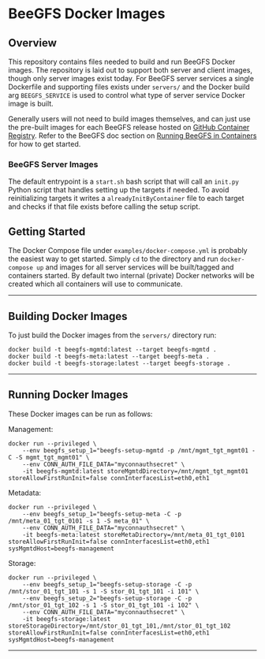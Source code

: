 # BeeGFS Docker Images 

## Overview 

This repository contains files needed to build and run BeeGFS Docker images. The
repository is laid out to support both server and client images, though only
server images exist today. For BeeGFS server services a single Dockerfile and
supporting files exists under `servers/` and the Docker build arg
`BEEGFS_SERVICE` is used to control what type of server service Docker image is
built.

Generally users will not need to build images themselves, and can just use the
pre-built images for each BeeGFS release hosted on [GitHub Container
Registry](https://github.com/orgs/ThinkParQ/packages?repo_name=beegfs-containers).
Refer to the BeeGFS doc section on [Running BeeGFS in
Containers](https://doc.beegfs.io/latest/advanced_topics/containers.html) for
how to get started.

### BeeGFS Server Images 

The default entrypoint is a `start.sh` bash script that will call an `init.py` Python script that handles setting up the targets if needed. To avoid reinitializing targets it
writes a `alreadyInitByContainer` file to each target and checks if that file exists before calling the setup script.

## Getting Started

The Docker Compose file under `examples/docker-compose.yml` is probably the easiest way to get started. Simply `cd` to the directory and run `docker-compose up` and images for all
server services will be built/tagged and containers started. By default two internal (private) Docker networks will be created which all containers will use to communicate.

***

## Building Docker Images

To just build the Docker images from the `servers/` directory run:

```
docker build -t beegfs-mgmtd:latest --target beegfs-mgmtd .
docker build -t beegfs-meta:latest --target beegfs-meta .
docker build -t beegfs-storage:latest --target beegfs-storage .
```

*** 

## Running Docker Images

These Docker images can be run as follows: 

Management: 

```
docker run --privileged \
    --env beegfs_setup_1="beegfs-setup-mgmtd -p /mnt/mgmt_tgt_mgmt01 -C -S mgmt_tgt_mgmt01" \
    --env CONN_AUTH_FILE_DATA="myconnauthsecret" \
    -it beegfs-mgmtd:latest storeMgmtdDirectory=/mnt/mgmt_tgt_mgmt01 storeAllowFirstRunInit=false connInterfacesList=eth0,eth1
```

Metadata: 

```
docker run --privileged \
    --env beegfs_setup_1="beegfs-setup-meta -C -p /mnt/meta_01_tgt_0101 -s 1 -S meta_01" \
    --env CONN_AUTH_FILE_DATA="myconnauthsecret" \
    -it beegfs-meta:latest storeMetaDirectory=/mnt/meta_01_tgt_0101 storeAllowFirstRunInit=false connInterfacesList=eth0,eth1 sysMgmtdHost=beegfs-management
```

Storage:

```
docker run --privileged \
    --env beegfs_setup_1="beegfs-setup-storage -C -p /mnt/stor_01_tgt_101 -s 1 -S stor_01_tgt_101 -i 101" \
    --env beegfs_setup_2="beegfs-setup-storage -C -p /mnt/stor_01_tgt_102 -s 1 -S stor_01_tgt_101 -i 102" \
    --env CONN_AUTH_FILE_DATA="myconnauthsecret" \
    -it beegfs-storage:latest storeStorageDirectory=/mnt/stor_01_tgt_101,/mnt/stor_01_tgt_102 storeAllowFirstRunInit=false connInterfacesList=eth0,eth1 sysMgmtdHost=beegfs-management
```
***